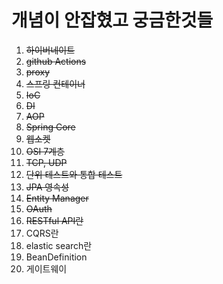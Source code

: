 # 개념이 안잡혔고 궁금한것들

1. ~~하이버네이트~~
2. ~~github Actions~~
3. ~~proxy~~
4. ~~스프링 컨테이너~~
5. ~~IoC~~
6. ~~DI~~
7. ~~AOP~~
8. ~~Spring Core~~
9. ~~웹소켓~~
10. ~~OSI 7계층~~
11. ~~TCP, UDP~~
12. ~~단위 테스트와 통합 테스트~~
13. ~~JPA 영속성~~
14. ~~Entity Manager~~
15. ~~OAuth~~
16. ~~RESTful API란~~
17. CQRS란
18. elastic search란
19. BeanDefinition
20. 게이트웨이
